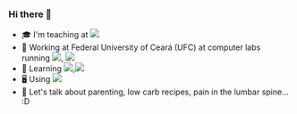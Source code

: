 ### Hi there 👋

- :mortar_board: I'm teaching at [![](https://img.shields.io/badge/Udemy-000000?style=for-the-badge&logo=udemy&style=flat)]()
- :briefcase: Working at Federal University of Ceará (UFC) at computer labs running [![](https://img.shields.io/badge/MacOS-000000?style=for-the-badge&logo=apple&style=flat)](), [![](https://img.shields.io/badge/Windows-000000?style=for-the-badge&logo=windows&style=flat)]()
- 🌱 Learning [![](https://img.shields.io/badge/Ansible-000000?style=for-the-badge&logo=ansible&style=flat)](),[![](https://img.shields.io/badge/Docker-000000?style=for-the-badge&logo=docker&style=flat)]()
- 🖥️ Using [![](https://img.shields.io/badge/MXLinux-blue?style=for-the-badge&logo=mxlinux&style=flat)]()
- 💬 Let's talk about parenting, low carb recipes, pain in the lumbar spine... :D

